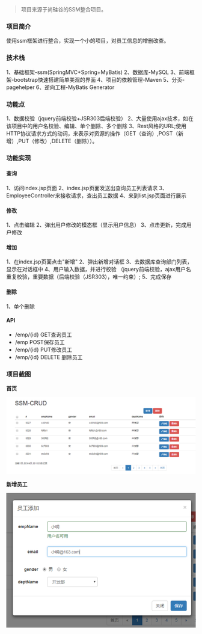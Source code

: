 >项目来源于尚硅谷的SSM整合项目。

### 项目简介
使用ssm框架进行整合，实现一个小的项目，对员工信息的增删改查。

### 技术栈
1、基础框架-ssm(SpringMVC+Spring+MyBatis)
2、数据库-MySQL
3、前端框架-bootstrap快速搭建简单美观的界面
4、项目的依赖管理-Maven
5、分页-pagehelper
6、逆向工程-MyBatis Generator

### 功能点
1、数据校验（jquery前端校验+JSR303后端校验）
2、大量使用ajax技术，如在该项目中的用户名校验、编辑、单个删除、多个删除
3、Rest风格的URL;使用HTTP协议请求方式的动词，来表示对资源的操作（GET（查询）,POST（新增）,PUT（修改）,DELETE（删除））。

### 功能实现

#### 查询
1、访问index.jsp页面
2、index.jsp页面发送出查询员工列表请求
3、EmployeeController来接收请求，查出员工数据
4、来到list.jsp页面进行展示

#### 修改
1、点击编辑
2、弹出用户修改的模态框（显示用户信息）
3、点击更新，完成用户修改

#### 增加
1、在index.jsp页面点击"新增"
2、弹出新增对话框
3、去数据库查询部门列表，显示在对话框中
4、用户输入数据，并进行校验
（jquery前端校验，ajax用户名重复校验，重要数据（后端校验（JSR303），唯一约束）;
5、完成保存

#### 删除
1、单个删除

#### API
- /emp/{id} GET查询员工
- /emp      POST保存员工
- /emp/{id} PUT修改员工
- /emp/{id} DELETE 删除员工

### 项目截图

**首页**

![首页](https://github.com/WillJE/SSMSimpleCRUD/blob/master/screenshot/%E9%A6%96%E9%A1%B5.png)

**新增员工**

![新增员工](https://github.com/WillJE/SSMSimpleCRUD/blob/master/screenshot/%E5%91%98%E5%B7%A5%E6%B7%BB%E5%8A%A0.png)

